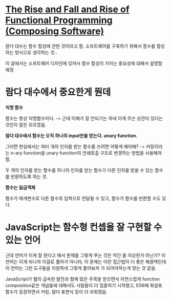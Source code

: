 # [The Rise and Fall and Rise of Functional Programming (Composing Software)](https://medium.com/javascript-scene/the-rise-and-fall-and-rise-of-functional-programming-composable-software-c2d91b424c8c)

람다 대수는 함수 합성에 관한 것이라고 함. 소프트웨어를 구축하기 위해서 함수를 합성하는 방식으로 생각하는 것..

이 글에서는 소프트웨어 디자인에 있어서 함수 합성이 가지는 중요성에 대해서 설명할 예정

# 람다 대수에서 중요한게 뭔데

**익명 함수**

함수는 항상 익명함수이다. -> 근데 이해가 잘 안되기는 하네 이게 무슨 상관이 있다는 것인지 잘은 모르겠음.

**람다 대수에서 함수는 오직 하나의 input만을 받는다. unary function.**

그러면 현실에서는 여러 개의 인자를 받는 함수를 쓰려면 어떻게 해야해? -> 커링이라는 n-ary function을 unary function의 연쇄호출 구조로 변경하는 방법을 사용해야 함.

두 개의 인자를 받는 함수를 하나의 인자를 받는 함수가 다른 인자를 받을 수 있는 함수를 반환하도록 하는 것.

**함수는 일급객체**

함수가 매개변수로 다른 함수의 입력으로 전달될 수 있고, 함수가 함수를 반환할 수도 있다.

# JavaScript는 함수형 컨셉을 잘 구현할 수 있는 언어

근데 언어가 이게 잘 된다고 해서 문제를 그렇게 푸는 것은 약간 좀 이상한거 아닌가? 이 언어는 이게 되니까 이걸로 풀어가 아니라, 이 문제는 이런 접근법이 더 좋은 해결책인데 이 언어는 그런 도구들을 지원하네 그렇게 풀어보자 가 되어야하는게 맞는 것 같음.

JavaScript가 웹의 급속한 발전과 함께 많은 주목을 받으면서 자연스럽게 function composition같은 개념들에 대해서도 사람들이 더 집중하기 시작했고, ES6에 화살표 함수가 등장하면서 커링, 람다 표현식 등이 더 쉬워졌음.

